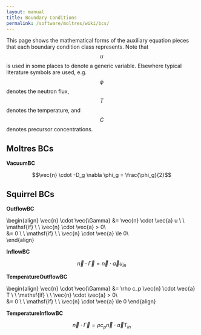 ```yaml
---
layout: manual
title: Boundary Conditions
permalink: /software/moltres/wiki/bcs/
---
```


This page shows the mathematical forms of the auxiliary equation pieces that
each boundary condition class represents. Note that $$u$$ is used in some places to denote a
generic variable. Elsewhere typical literature symbols are used, e.g. $$\phi$$
denotes the neutron flux, $$T$$ denotes the temperature, and $$C$$ denotes
precursor concentrations.

## Moltres BCs

**VacuumBC**

$$\vec{n} \cdot -D_g \nabla \phi_g = \frac{\phi_g}{2}$$

## Squirrel BCs

**OutflowBC**

\begin{align}
\vec{n} \cdot \vec{\Gamma} &= \vec{n} \cdot \vec{a} u \ \ \mathsf{if} \ \ \vec{n} \cdot \vec{a} > 0\\\
&= 0 \ \ \mathsf{if} \ \ \vec{n} \cdot \vec{a} \le 0\\\
\end{align}

**InflowBC**

$$\vec{n} \cdot \vec{\Gamma} = \vec{n} \cdot \vec{a} u_{in}$$

**TemperatureOutflowBC**

\begin{align}
\vec{n} \cdot \vec{\Gamma} &= \rho c_p \vec{n} \cdot \vec{a} T \ \ \mathsf{if} \ \ \vec{n} \cdot \vec{a} > 0\\\
&= 0 \ \ \mathsf{if} \ \ \vec{n} \cdot \vec{a} \le 0
\end{align}

**TemperatureInflowBC**

$$\vec{n} \cdot \vec{\Gamma} = \rho c_p \vec{n} \cdot \vec{a} T_{in}$$
